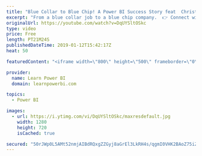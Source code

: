 ```yaml
---
title: "Blue Collar to Blue Chip! A Power BI Success Story feat  Christian Osborn"
excerpt: "From a blue collar job to a blue chip company.  👉 Connect with Christian: https://www.linkedin.com/in/christianosborn/ 👉 Join the LearnPowerBI Family: https://web.learnpowerbi.com/waitlist-invite/ 👉6-Figures Power BI Professional Program: https://web.learnpowerbi.com/6-figures-interested/  👉 FREE"
originalUrl: https://youtube.com/watch?v=DqUYSltOSkc
type: video
price: Free
length: PT21M24S
publishedDateTime: 2019-01-12T15:42:17Z
heat: 50

featuredContent: "<iframe width=\"800\" height=\"500\" frameborder=\"0\" src=\"https://www.youtube.com/embed/DqUYSltOSkc\" allow=\"accelerometer; autoplay; encrypted-media; gyroscope; picture-in-picture\" allowfullscreen></iframe>"

provider:
  name: Learn Power BI
  domain: learnpowerbi.com

topics:
  - Power BI

images:
  - url: https://i.ytimg.com/vi/DqUYSltOSkc/maxresdefault.jpg
    width: 1280
    height: 720
    isCached: true

secured: "50rJWp0L5AMt52nmjAIBdRQxgZZGyj8aGrEl3LkRH4s/qgmI0VHK2BAoZ75iZsH+X0Xhmc+nZjd9t1mOofsJtO1rBHyCeRa1g/BoxuQGMqVEA7Dx73LXsNli7tqHX7g5Qrdz0pP6VfVmgXnbm0HZ4YfZLo4j4x/cWK2EzpdFXV5c26ku5H64FpwsDn52pGBcYPHVFO9eg52FET6+b2eKGfbzrNlltbJBPN+XoF/oZU2ue4lniLAd6HIggyMvs39PdkX2VkcMFCyAkXBWSIehDkoRfCaiVM0HY+uNrAkqOoQj3BzD1hDV46Xkzu2oTk0dENOg9lcI0KrjXz3GfHTxJtl8ZjkOC2wSI9CXE58fE7MH0q3KirG2O0pT6cVjemVYZVL9BQk1U/NVB997cynrDYgBmVaR5s5QEc/OfmLN2GM=;AimstX8ACZelR60jnkiCNw=="
---
```


